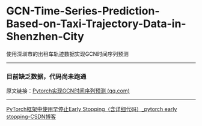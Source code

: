 # GCN-Time-Series-Prediction-Based-on-Taxi-Trajectory-Data-in-Shenzhen-City
使用深圳市的出租车轨迹数据实现GCN时间序列预测

-------

### 目前缺乏数据，代码尚未跑通

原文链接：[Pytorch实现GCN时间序列预测 (qq.com)](https://mp.weixin.qq.com/s/pG4qh0Zl_QUa2Ft1F62lcQ)

-----

[PyTorch框架中使用早停止Early Stopping（含详细代码）_pytorch early stopping-CSDN博客](https://blog.csdn.net/t18438605018/article/details/123646329)
